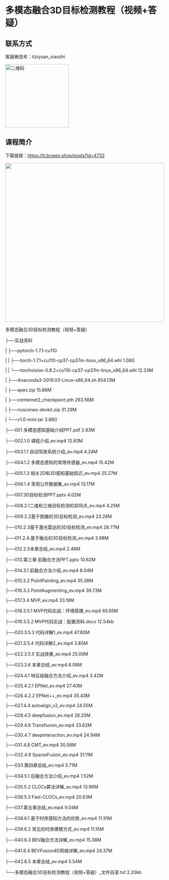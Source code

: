 # 多模态融合3D目标检测教程（视频+答疑）

## 联系方式

客服微信号：itziyuan_xiaozhi

<img src="https://ziyuanyun.oss-cn-guangzhou.aliyuncs.com/common/20240614073449/666b82192834a.jpg" width="200" height="200" alt="二维码">

## 课程简介

下载链接：https://it.bcwex.shop/posts?id=4732

<img src="https://ziyuanyun.oss-cn-guangzhou.aliyuncs.com/yun/20241201153013/674c1085e9c9b.jpg" width="500" alt="">

  

 多模态融合3D目标检测教程（视频+答疑）

 ├──实战资料

 | ├──pytorch-1.7.1-cu110

 | | ├──torch-1.7.1+cu110-cp37-cp37m-linux_x86_64.whl 1.08G

 | | └──torchvision-0.8.2+cu110-cp37-cp37m-linux_x86_64.whl 12.33M

 | ├──Anaconda3-2019.03-Linux-x86_64.sh 654.13M

 | ├──apex.zip 15.86M

 | ├──centernet2_checkpoint.pth 263.56M

 | ├──nuscenes-devkit.zip 31.29M

 | └──v1.0-mini.tar 3.88G

 ├──001.多模态感知基础介绍PPT.pdf 2.83M

 ├──002.1.0 课程介绍_ev.mp4 12.83M

 ├──003.1.1 自动驾驶系统介绍_ev.mp4 4.24M

 ├──004.1.2 多模态感知的常用传感器_ev.mp4 15.42M

 ├──005.1.3 相关2D和3D感知基础知识_ev.mp4 25.27M

 ├──006.1.4 常用公开数据集_ev.mp4 13.17M

 ├──007.3D目标检测PPT.pptx 4.02M

 ├──008.2.1二维和三维目标检测的异同点_ev.mp4 4.25M

 ├──009.2.2基于图像的3D目标检测_ev.mp4 23.28M

 ├──010.2.3基于激光雷达的3D目标检测_ev.mp4 28.77M

 ├──011.2.4.基于融合的3D目标检测_ev.mp4 3.98M

 ├──012.2.5本章总结_ev.mp4 2.46M

 ├──013.第三章 前融合方法PPT.pptx 10.62M

 ├──014.3.1 前融合方法介绍_ev.mp4 8.04M

 ├──015.3.2 PointPainting_ev.mp4 35.38M

 ├──016.3.3 PointAugmenting_ev.mp4 39.73M

 ├──017.3.4 MVP_ev.mp4 33.19M

 ├──018.3.5.1 MVP代码实战：环境搭建_ev.mp4 65.65M

 ├──019.3.5.2 MVP代码实战：配置资料.docx 12.54kb

 ├──020.3.5.3 代码详解1_ev.mp4 47.80M

 ├──021.3.5.4 代码详解2_ev.mp4 3.80M

 ├──022.3.5.5 实战效果_ev.mp4 25.09M

 ├──023.3.6 本章总结_ev.mp4 6.08M

 ├──024.4.1 特征级融合方法介绍_ev.mp4 3.42M

 ├──025.4.2.1 EPNet_ev.mp4 27.40M

 ├──026.4.2.2 EPNet++_ev.mp4 35.43M

 ├──027.4.4 autoalign_v2_ev.mp4 24.55M

 ├──028.4.5 deepfusion_ev.mp4 26.25M

 ├──029.4.6 Transfusion_ev.mp4 33.62M

 ├──030.4.7 deepinteraction_ev.mp4 24.94M

 ├──031.4.8 CMT_ev.mp4 30.58M

 ├──032.4.9 SparseFusion_ev.mp4 31.11M

 ├──033.第四章总结_ev.mp4 5.71M

 ├──034.5.1 后融合方法介绍_ev.mp4 1.52M

 ├──035.5.2 CLOCs算法详解_ev.mp4 13.96M

 ├──036.5.3 Fast-CLOCs_ev.mp4 20.63M

 ├──037.第五章总结_ev.mp4 9.04M

 ├──038.6.1 基于时序感知方法的优势_ev.mp4 11.91M

 ├──039.6.2 常见的时序建模方式_ev.mp4 11.15M

 ├──040.6.3 BEV融合方法详解_ev.mp4 15.38M

 ├──041.6.4 BEVFusion4D网络详解_ev.mp4 24.37M

 ├──042.6.5 本章总结_ev.mp4 5.54M

 └──多模态融合3D目标检测教程（视频+答疑）_文件目录.txt 2.20kb

  